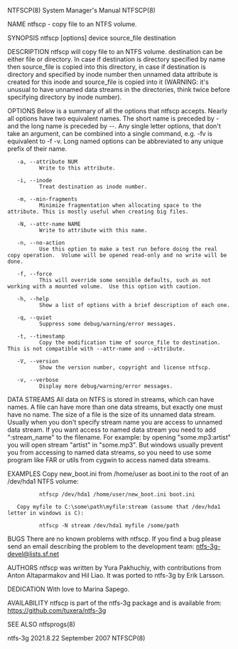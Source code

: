 NTFSCP(8)                                                                         System Manager's Manual                                                                        NTFSCP(8)

NAME
       ntfscp - copy file to an NTFS volume.

SYNOPSIS
       ntfscp [options] device source_file destination

DESCRIPTION
       ntfscp  will  copy  file to an NTFS volume. destination can be either file or directory. In case if destination is directory specified by name then source_file is copied into this
       directory, in case if destination is directory and specified by inode number then unnamed data attribute is created for this inode and source_file is copied into it (WARNING: it's
       unusual to have unnamed data streams in the directories, think twice before specifying directory by inode number).

OPTIONS
       Below  is  a  summary  of all the options that ntfscp accepts.  Nearly all options have two equivalent names.  The short name is preceded by - and the long name is preceded by --.
       Any single letter options, that don't take an argument, can be combined into a single command, e.g.  -fv is equivalent to -f -v.  Long named options  can  be  abbreviated  to  any
       unique prefix of their name.

       -a, --attribute NUM
              Write to this attribute.

       -i, --inode
              Treat destination as inode number.

       -m, --min-fragments
              Minimize fragmentation when allocating space to the attribute. This is mostly useful when creating big files.

       -N, --attr-name NAME
              Write to attribute with this name.

       -n, --no-action
              Use this option to make a test run before doing the real copy operation.  Volume will be opened read-only and no write will be done.

       -f, --force
              This will override some sensible defaults, such as not working with a mounted volume.  Use this option with caution.

       -h, --help
              Show a list of options with a brief description of each one.

       -q, --quiet
              Suppress some debug/warning/error messages.

       -t, --timestamp
              Copy the modification time of source_file to destination. This is not compatible with --attr-name and --attribute.

       -V, --version
              Show the version number, copyright and license ntfscp.

       -v, --verbose
              Display more debug/warning/error messages.

DATA STREAMS
       All  data  on NTFS is stored in streams, which can have names. A file can have more than one data streams, but exactly one must have no name. The size of a file is the size of its
       unnamed data stream. Usually when you don't specify stream name you are access to unnamed data stream. If you want access to named data stream you need to  add  ":stream_name"  to
       the  filename.  For example: by opening "some.mp3:artist" you will open stream "artist" in "some.mp3". But windows usually prevent you from accessing to named data streams, so you
       need to use some program like FAR or utils from cygwin to access named data streams.

EXAMPLES
       Copy new_boot.ini from /home/user as boot.ini to the root of an /dev/hda1 NTFS volume:

              ntfscp /dev/hda1 /home/user/new_boot.ini boot.ini

       Copy myfile to C:\some\path\myfile:stream (assume that /dev/hda1 letter in windows is C):

              ntfscp -N stream /dev/hda1 myfile /some/path

BUGS
       There are no known problems with ntfscp. If you find a bug please send an email describing the problem to the development team:
       ntfs-3g-devel@lists.sf.net

AUTHORS
       ntfscp was written by Yura Pakhuchiy, with contributions from Anton Altaparmakov and Hil Liao.  It was ported to ntfs-3g by Erik Larsson.

DEDICATION
       With love to Marina Sapego.

AVAILABILITY
       ntfscp is part of the ntfs-3g package and is available from:
       https://github.com/tuxera/ntfs-3g

SEE ALSO
       ntfsprogs(8)

ntfs-3g 2021.8.22                                                                     September 2007                                                                             NTFSCP(8)
